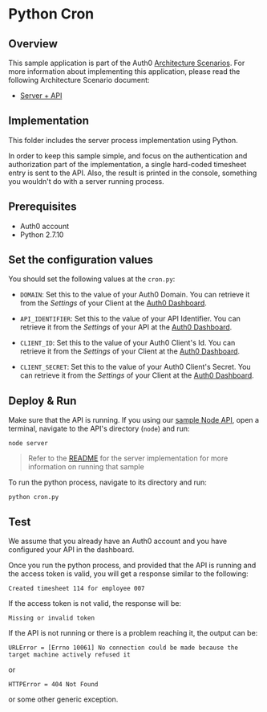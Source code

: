 # Python Cron

## Overview

This sample application is part of the Auth0 [Architecture Scenarios](https://auth0.com/docs/architecture-scenarios). For more information about implementing this application, please read the following Architecture Scenario document:

* [Server + API](https://auth0.com/docs/architecture-scenarios/application/server-api)

## Implementation

This folder includes the server process implementation using Python.

In order to keep this sample simple, and focus on the authentication and authorization part of the implementation, a single hard-coded timesheet entry is sent to the API. Also, the result is printed in the console, something you wouldn't do with a server running process.

## Prerequisites

- Auth0 account
- Python 2.7.10

## Set the configuration values

You should set the following values at the `cron.py`:

- `DOMAIN`: Set this to the value of your Auth0 Domain. You can retrieve it from the *Settings* of your Client at the [Auth0 Dashboard](https://manage.auth0.com/#/clients).

- `API_IDENTIFIER`: Set this to the value of your API Identifier. You can retrieve it from the *Settings* of your API at the [Auth0 Dashboard](https://manage.auth0.com/#/apis).

- `CLIENT_ID`: Set this to the value of your Auth0 Client's Id. You can retrieve it from the *Settings* of your Client at the [Auth0 Dashboard](https://manage.auth0.com/#/clients).

- `CLIENT_SECRET`: Set this to the value of your Auth0 Client's Secret. You can retrieve it from the *Settings* of your Client at the [Auth0 Dashboard](https://manage.auth0.com/#/clients).


## Deploy & Run

Make sure that the API is running. If you using our [sample Node API](https://github.com/auth0-samples/auth0-pnp-abc-timesheets/tree/master/timesheets-api/node), open a terminal, navigate to the API's directory (`node`) and run:

```
node server
```

> Refer to the [README](../../timesheets-api/node/README.md) for the server implementation for more information on running that sample

To run the python process, navigate to its directory and run:

```
python cron.py
```

## Test

We assume that you already have an Auth0 account and you have configured your API in the dashboard.

Once you run the python process, and provided that the API is running and the access token is valid, you will get a response similar to the following:

```text
Created timesheet 114 for employee 007
```

If the access token is not valid, the response will be:

```text
Missing or invalid token
```

If the API is not running or there is a problem reaching it, the output can be:

```text
URLError = [Errno 10061] No connection could be made because the target machine actively refused it
```

or

```text
HTTPError = 404 Not Found
```

or some other generic exception.
